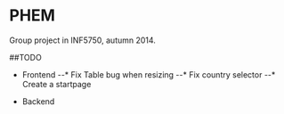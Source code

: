 PHEM
====

Group project in INF5750, autumn 2014.

##TODO

* Frontend
--* Fix Table bug when resizing
--* Fix country selector
--* Create a startpage

* Backend
